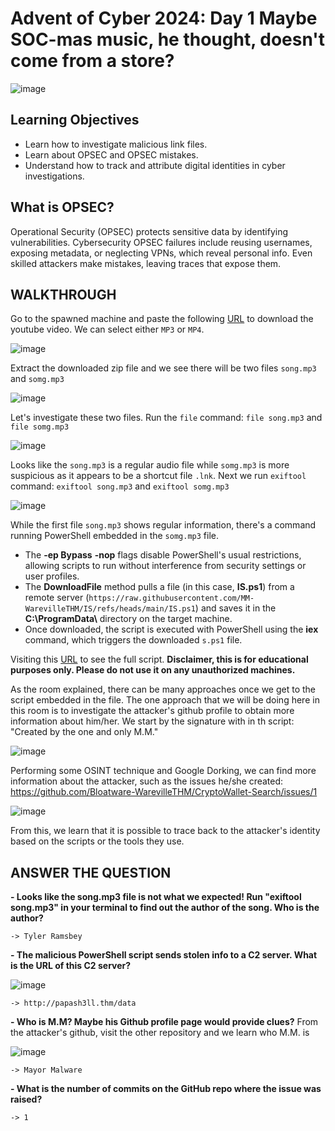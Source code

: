 # Advent of Cyber 2024: Day 1 Maybe SOC-mas music, he thought, doesn't come from a store?

![image](https://github.com/user-attachments/assets/fff032bc-51c4-4921-99c6-fc14c138a34c)

## Learning Objectives
- Learn how to investigate malicious link files.
- Learn about OPSEC and OPSEC mistakes.
- Understand how to track and attribute digital identities in cyber investigations.

## What is OPSEC?
Operational Security (OPSEC) protects sensitive data by identifying vulnerabilities. Cybersecurity OPSEC failures include reusing usernames, exposing metadata, or neglecting VPNs, which reveal personal info. Even skilled attackers make mistakes, leaving traces that expose them.

## WALKTHROUGH
Go to the spawned machine and paste the following [URL](https://www.youtube.com/watch?v=dQw4w9WgXcQ&ab_channel=RickAstley) to download the youtube video. We can select either `MP3` or `MP4`.

![image](https://github.com/user-attachments/assets/23086ed0-63b5-46f4-bc0a-28372ac0dbc0)

Extract the downloaded zip file and we see there will be two files `song.mp3` and `somg.mp3`

![image](https://github.com/user-attachments/assets/065c93e3-4754-4e16-8e8e-7573370f71f8)

Let's investigate these two files. Run the `file` command: `file song.mp3` and `file somg.mp3`

  ![image](https://github.com/user-attachments/assets/83fa8d3e-bacb-462a-84f9-ab17f56d8f94)

Looks like the `song.mp3` is a regular audio file while `somg.mp3` is more suspicious as it appears to be a shortcut file `.lnk`. 
Next we run `exiftool` command: `exiftool song.mp3` and `exiftool somg.mp3`

![image](https://github.com/user-attachments/assets/2c039854-fe14-4cb7-8b5a-a635b6ff20b2)

While the first file `song.mp3` shows regular information, there's a command running PowerShell embedded in the `somg.mp3` file. 
- The **-ep Bypass** **-nop** flags disable PowerShell's usual restrictions, allowing scripts to run without interference from security settings or user profiles.
- The **DownloadFile** method pulls a file (in this case, **IS.ps1**) from a remote server (`https://raw.githubusercontent.com/MM-WarevilleTHM/IS/refs/heads/main/IS.ps1`) and saves it in the **C:\\ProgramData\\** directory on the target machine.
- Once downloaded, the script is executed with PowerShell using the **iex** command, which triggers the downloaded `s.ps1` file.

Visiting this [URL](https://raw.githubusercontent.com/MM-WarevilleTHM/IS/refs/heads/main/IS.ps1) to see the full script. **Disclaimer, this is for educational purposes only. Please do not use it on any unauthorized machines.**

As the room explained, there can be many approaches once we get to the script embedded in the file. The one approach that we will be doing here in this room is to investigate the attacker's github profile to obtain more information about him/her.
We start by the signature with in th script: "Created by the one and only M.M."

![image](https://github.com/user-attachments/assets/8afbe5e7-a280-4257-bfb8-e5485f2e4399)

Performing some OSINT technique and Google Dorking, we can find more information about the attacker, such as the issues he/she created: https://github.com/Bloatware-WarevilleTHM/CryptoWallet-Search/issues/1

![image](https://github.com/user-attachments/assets/e976e582-ffc0-4919-9ed9-bab5c67de584)

From this, we learn that it is possible to trace back to the attacker's identity based on the scripts or the tools they use. 

## ANSWER THE QUESTION
**- Looks like the song.mp3 file is not what we expected! Run "exiftool song.mp3" in your terminal to find out the author of the song. Who is the author?**

`-> Tyler Ramsbey`

**- The malicious PowerShell script sends stolen info to a C2 server. What is the URL of this C2 server?**

![image](https://github.com/user-attachments/assets/780bdd5c-402b-4e1d-b805-0229ba707e9f)

`-> http://papash3ll.thm/data`

**- Who is M.M? Maybe his Github profile page would provide clues?**
From the attacker's github, visit the other repository and we learn who M.M. is

![image](https://github.com/user-attachments/assets/f78720fc-bbc2-40f9-9c38-3f85b038698e)

`-> Mayor Malware`

**- What is the number of commits on the GitHub repo where the issue was raised?**

`-> 1`

